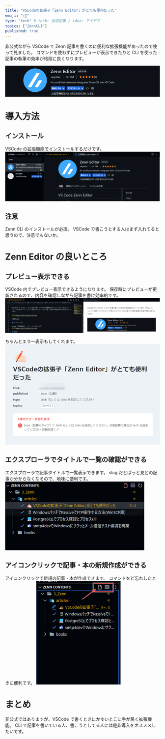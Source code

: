 ```yaml
---
title: "VSCodeの拡張子「Zenn Editor」がとても便利だった"
emoji: "✍🏻"
type: "tech" # tech: 技術記事 / idea: アイデア
topics: ["ZennCLI"]
published: true
---
```


非公式ながら VSCode で Zenn 記事を書くのに便利な拡張機能があったので使って見ました。
コマンドを使わずにプレビューが表示できたりと CLI を使った記事の執筆の効率が格段に良くなります。

![](/images/e6d27af6d63ae2/01.png)

# 導入方法

## インストール

VSCode の拡張機能でインストールするだけです。
![](/images/e6d27af6d63ae2/02.png)

## 注意

Zenn CLI のインストールが必須。
VSCode で書こうとする人はまず入れてると思うので、注意でもないか。

# Zenn Editor の良いところ

## プレビュー表示できる

VSCode 内でプレビュー表示できるようになります。
保存時にプレビューが更新されるので、内容を確認しながら記事を書け効率的です。
![](/images/e6d27af6d63ae2/03.png)

ちゃんとエラー表示もしてくれます。
![](/images/e6d27af6d63ae2/04.png)

## エクスプローラでタイトルで一覧の確認ができる

エクスプローラで記事タイトルで一覧表示できます。
slug だとぱっと見どの記事か分からなくなるので、地味に便利です。
![](/images/e6d27af6d63ae2/05.png)

## アイコンクリックで記事・本の新規作成ができる

アイコンクリックで新規の記事・本が作成できます。
コマンドをど忘れしたときに便利です。
![](/images/e6d27af6d63ae2/06.png)

# まとめ

非公式ではありますが、VSCode で書くときにかゆいとこに手が届く拡張機能。
CLI で記事を書いている人、書こうとしてる人には是非導入をオススメしたいです。
